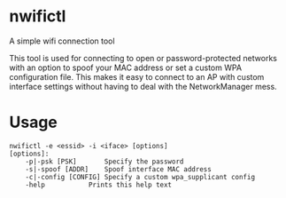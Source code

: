 # nwifictl
A simple wifi connection tool

This tool is used for connecting to open or password-protected networks with an option to spoof your MAC address or set a custom WPA configuration file. This makes it easy to connect to an AP with custom interface settings without having to deal with the NetworkManager mess.

# Usage
    nwifictl -e <essid> -i <iface> [options]
    [options]:
    	-p|-psk [PSK]		Specify the password
    	-s|-spoof [ADDR]	Spoof interface MAC address
    	-c|-config [CONFIG]	Specify a custom wpa_supplicant config
    	-help			Prints this help text

